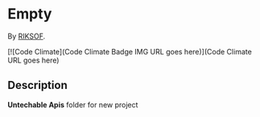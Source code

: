 # Empty
<!-- If you'd like to use a logo instead uncomment this code and remove the text above this line

  ![Logo](URL to logo img file goes here)

-->

By [RIKSOF](https://github.com/RIKSOF).

[![Code Climate](Code Climate Badge IMG URL goes here)](Code Climate URL goes here)

## Description
**Untechable Apis** folder for new project
